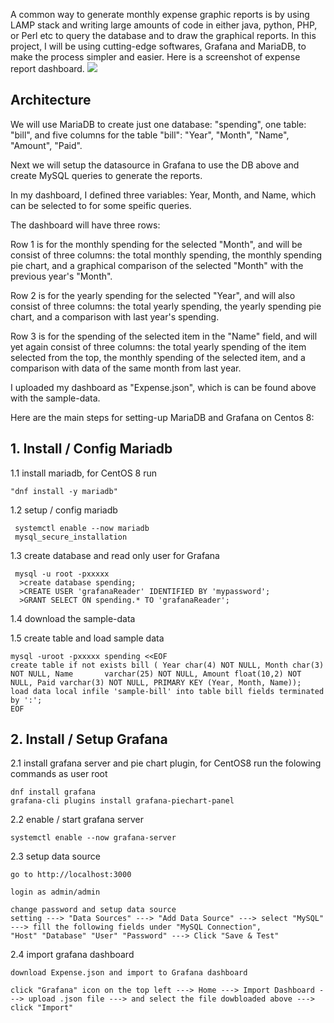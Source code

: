 A common way to generate monthly expense graphic reports is by using LAMP stack and writing large amounts of code in either java, python, PHP, or Perl etc to query the database and to draw the graphical reports.
In this project, I will be using cutting-edge softwares, Grafana and MariaDB, to make the process simpler and easier.
Here is a screenshot of expense report dashboard.
<img src=https://github.com/Miker48/Expense-project/blob/master/demo.png>

<h2> Architecture </h2>
We will use MariaDB to create just one database: "spending", one table: "bill", and five columns for the table "bill": "Year", "Month", "Name", "Amount", "Paid".

Next we will setup the datasource in Grafana to use the DB above and create MySQL queries to generate the reports.
 
In my dashboard, I defined three variables: Year, Month, and Name, which can be selected to for some speific queries.

The dashboard will have three rows:

Row 1 is for the monthly spending for the selected "Month", and will be consist of three columns: the total monthly spending, the monthly spending pie chart, and a graphical comparison of the selected "Month" with the previous year's "Month".

Row 2 is for the yearly spending for the selected "Year", and will also consist of three columns: the total yearly spending, the yearly spending pie chart, and a comparison with last year's spending.

Row 3 is for the spending of the selected item in the "Name" field,  and will yet again consist of three columns: the total yearly spending of the item selected from the top, the monthly spending of the selected item, and a comparison with data of the same month from last year.

I uploaded my dashboard as "Expense.json", which is can be found above with the sample-data.

Here are the main steps for setting-up MariaDB and Grafana on Centos 8:

<h2>1. Install / Config Mariadb</h2>

 
 1.1 install mariadb, for CentOS 8 run

    "dnf install -y mariadb"

 1.2 setup / config mariadb

     systemctl enable --now mariadb
     mysql_secure_installation
     
 1.3 create database and read only user for Grafana

     mysql -u root -pxxxxx
      >create database spending;
      >CREATE USER 'grafanaReader' IDENTIFIED BY 'mypassword';
      >GRANT SELECT ON spending.* TO 'grafanaReader';
     
      
 1.4 download the sample-data
 
 1.5 create table and load sample data
 
    mysql -uroot -pxxxxx spending <<EOF
    create table if not exists bill ( Year char(4) NOT NULL, Month char(3) NOT NULL, Name       varchar(25) NOT NULL, Amount float(10,2) NOT NULL, Paid varchar(3) NOT NULL, PRIMARY KEY (Year, Month, Name));
    load data local infile 'sample-bill' into table bill fields terminated by ':';
    EOF


<h2>2. Install / Setup Grafana</h2>

2.1 install grafana server and pie chart plugin, for CentOS8 run the folowing commands as user root

    dnf install grafana
    grafana-cli plugins install grafana-piechart-panel

2.2 enable / start grafana server

    systemctl enable --now grafana-server

2.3 setup data source

    go to http://localhost:3000

    login as admin/admin

    change password and setup data source
    setting ---> "Data Sources" ---> "Add Data Source" ---> select "MySQL" ---> fill the following fields under "MySQL Connection", 
    "Host" "Database" "User" "Password" ---> Click "Save & Test"

2.4 import grafana dashboard 

    download Expense.json and import to Grafana dashboard

    click "Grafana" icon on the top left ---> Home ---> Import Dashboard ---> upload .json file ---> and select the file dowbloaded above ---> click "Import"
   

